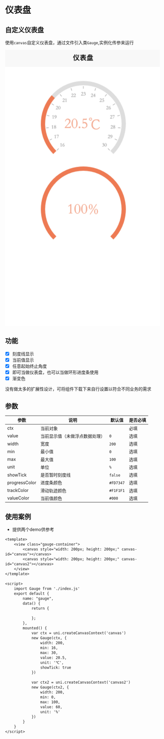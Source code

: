 # 仪表盘

## 自定义仪表盘

使用`canvas`自定义仪表盘，通过文件引入类`Gauge`,实例化传参来运行

![image](./static/image.png)

## 功能

- [x] 刻度线显示
- [x] 当前值显示
- [x] 任意起始终止角度
- [x] 即可当做仪表盘，也可以当做环形进度条使用
- [x] 渐变色

没有做太多的扩展性设计，可将组件下载下来自行设置以符合不同业务的需求

## 参数

| 参数 | 说明 | 默认值 | 是否必填
|--|--|--|--|
| ctx | 当前对象 | | 必填
| value | 当前显示值（未做浮点数据处理） | `0` | 选填
| width | 宽度 | `200` | 选填
| min | 最小值 | `0` | 选填
| max | 最大值 | `100` | 选填
| unit | 单位 | `%` | 选填
| showTick | 是否暂时刻度线 | `false` | 选填
| progressColor | 进度条颜色 | `#FD7347` | 选填
| trackColor | 滑动轨迹颜色 | `#F1F1F1` | 选填
| valueColor | 当前值颜色 | `#000` | 选填

## 使用案例

- 提供两个demo供参考

```vue
<template>
	<view class="gauge-container">
		<canvas style="width: 200px; height: 200px;" canvas-id="canvas"></canvas>
		<canvas style="width: 200px; height: 200px;" canvas-id="canvas2"></canvas>
	</view>
</template>

<script>
	import Gauge from './index.js'
	export default {
		name: "gauge",
		data() {
			return {

			};
		},
		mounted() {
			var ctx = uni.createCanvasContext('canvas')
			new Gauge(ctx, {
				width: 200,
				min: 16,
				max: 30,
				value: 20.5,
				unit: '℃',
				showTick: true
			})

			var ctx2 = uni.createCanvasContext('canvas2')
			new Gauge(ctx2, {
				width: 200,
				min: 0,
				max: 100,
				value: 60,
				unit: '%'
			})
		}
	}
</script>
```